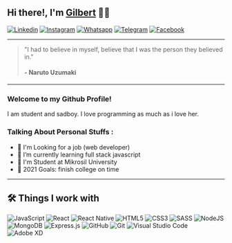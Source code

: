 ## **Hi there!, I'm [Gilbert](https://gilbertsitumorang30.github.io/)** 👋😁

[![Linkedin][badgeslinkedin]][urllinkedin]
[![Instagram][badgesinstagram]][urlinstagram]
[![Whatsapp][badgeswhatsapp]][urlwhatsapp]
[![Telegram][badgestelegram]][urltelegram]
[![Facebook][badgesfacebook]][urlfacebook]

---

> "I had to believe in myself, believe that I was the person they believed in."
>
> #### - Naruto Uzumaki

---

### Welcome to my Github Profile!

I am student and sadboy. I love programming as much as i love her.

### **Talking About Personal Stuffs :**

- 🔭 I'm Looking for a job (web developer)
- 🌱 I’m currently learning full stack javascript
- 🏢 I'm Student at Mikrosil University
- 🥅 2021 Goals: finish college on time

---

## 🛠️ **Things I work with**

<!--- Assets --->

<!--- Social Badges --->

[badgeslinkedin]: https://img.shields.io/badge/linkedin-%230077B5.svg?style=for-the-badge&logo=linkedin&logoColor=white
[badgestwitter]: https://img.shields.io/badge/<handle>-%231DA1F2.svg?style=for-the-badge&logo=Twitter&logoColor=white
[badgestelegram]: https://img.shields.io/badge/Telegram-2CA5E0?style=for-the-badge&logo=telegram&logoColor=white
[badgeswhatsapp]: https://img.shields.io/badge/WhatsApp-25D366?style=for-the-badge&logo=whatsapp&logoColor=white
[badgesinstagram]: https://img.shields.io/badge/instagram-%23E4405F.svg?style=for-the-badge&logo=Instagram&logoColor=white
[badgesgmail]: https://img.shields.io/badge/Gmail-D14836?style=for-the-badge&logo=gmail&logoColor=white
[badgesfacebook]: https://img.shields.io/badge/Facebook-%231877F2.svg?style=for-the-badge&logo=Facebook&logoColor=white

<!--- Social Url --->

[urllinkedin]: https://www.linkedin.com/in/gilbert-situmorang-aa800a210/
[urlinstagram]: https://www.instagram.com/gilberdsitumorang/
[urlfacebook]: https://www.facebook.com/gilberd.situmorang.9/
[urlwhatsapp]: https://api.whatsapp.com/send?phone=6282166212356
[urltelegram]: https://t.me/GilbertFS
[urlgmail]: https://t.me/GilbertFS

<!--- Tools Badges --->

![JavaScript](https://img.shields.io/badge/javascript-%23323330.svg?style=for-the-badge&logo=javascript&logoColor=%23F7DF1E)
![React](https://img.shields.io/badge/react-%2320232a.svg?style=for-the-badge&logo=react&logoColor=%2361DAFB)
![React Native](https://img.shields.io/badge/react_native-%2320232a.svg?style=for-the-badge&logo=react&logoColor=%2361DAFB)
![HTML5](https://img.shields.io/badge/html5-%23E34F26.svg?style=for-the-badge&logo=html5&logoColor=white)
![CSS3](https://img.shields.io/badge/css3-%231572B6.svg?style=for-the-badge&logo=css3&logoColor=white)
![SASS](https://img.shields.io/badge/SASS-hotpink.svg?style=for-the-badge&logo=SASS&logoColor=white)
![NodeJS](https://img.shields.io/badge/node.js-6DA55F?style=for-the-badge&logo=node.js&logoColor=white)
![MongoDB](https://img.shields.io/badge/MongoDB-%234ea94b.svg?style=for-the-badge&logo=mongodb&logoColor=white)
![Express.js](https://img.shields.io/badge/express.js-%23404d59.svg?style=for-the-badge&logo=express&logoColor=%2361DAFB)
![GitHub](https://img.shields.io/badge/github-%23121011.svg?style=for-the-badge&logo=github&logoColor=white)
![Git](https://img.shields.io/badge/git-%23F05033.svg?style=for-the-badge&logo=git&logoColor=white)
![Visual Studio Code](https://img.shields.io/badge/Visual%20Studio%20Code-0078d7.svg?style=for-the-badge&logo=visual-studio-code&logoColor=white)
![Adobe XD](https://img.shields.io/badge/Adobe%20XD-470137?style=for-the-badge&logo=Adobe%20XD&logoColor=#FF61F6)
